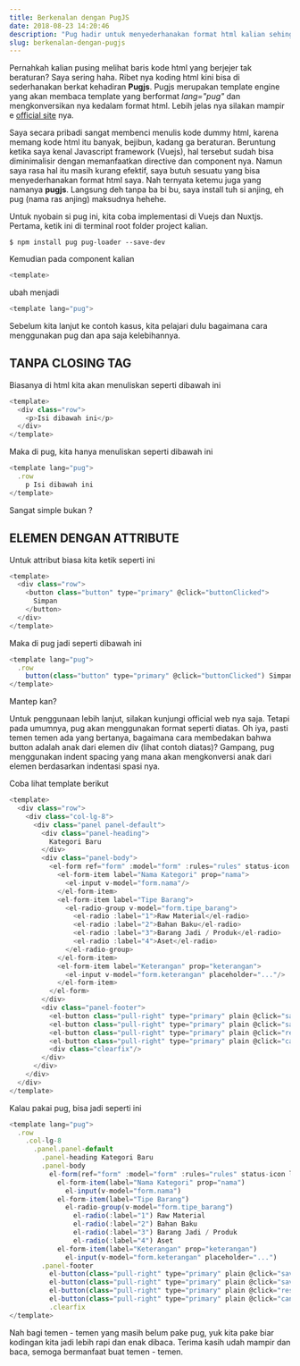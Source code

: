 ```yaml
---
title: Berkenalan dengan PugJS
date: 2018-08-23 14:20:46
description: "Pug hadir untuk menyederhanakan format html kalian sehingga kode html kalian bisa lebih mudah dan enak dibaca"
slug: berkenalan-dengan-pugjs
---
```


Pernahkah kalian pusing melihat baris kode html yang berjejer tak beraturan? Saya sering haha. Ribet nya koding html kini bisa di sederhanakan berkat kehadiran **Pugjs**. Pugjs merupakan template engine yang akan membaca template yang berformat *lang="pug"* dan mengkonversikan nya kedalam format html. Lebih jelas nya silakan mampir e [official site](https://pugjs.org/api/getting-started.html) nya.

Saya secara pribadi sangat membenci menulis kode dummy html, karena memang kode html itu banyak, bejibun, kadang ga beraturan. Beruntung ketika saya kenal Javascript framework (Vuejs), hal tersebut sudah bisa diminimalisir dengan memanfaatkan directive dan component nya. Namun saya rasa hal itu masih kurang efektif, saya butuh sesuatu yang bisa menyederhanakan format html saya. Nah ternyata ketemu juga yang namanya **pugjs**. Langsung deh tanpa ba bi bu, saya install tuh si anjing, eh pug (nama ras anjing) maksudnya hehehe.

Untuk nyobain si pug ini, kita coba implementasi di Vuejs dan Nuxtjs. Pertama, ketik ini di terminal root folder project kalian.

```
$ npm install pug pug-loader --save-dev
```

Kemudian pada component kalian

```javascript
<template>
```

ubah menjadi

```javascript
<template lang="pug">
```

Sebelum kita lanjut ke contoh kasus, kita pelajari dulu bagaimana cara menggunakan pug dan apa saja kelebihannya.

## TANPA CLOSING TAG

Biasanya di html kita akan menuliskan seperti dibawah ini

```javascript
<template>
  <div class="row">
    <p>Isi dibawah ini</p>
  </div>
</template>
```

Maka di pug, kita hanya menuliskan seperti dibawah ini

```javascript
<template lang="pug">
  .row
    p Isi dibawah ini
</template>
```

Sangat simple bukan ?

## ELEMEN DENGAN ATTRIBUTE

Untuk attribut biasa kita ketik seperti ini

```javascript
<template>
  <div class="row">
    <button class="button" type="primary" @click="buttonClicked">
      Simpan
    </button>
  </div>
</template>
```

Maka di pug jadi seperti dibawah ini

```javascript
<template lang="pug">
  .row
    button(class="button" type="primary" @click="buttonClicked") Simpan
</template>
```

Mantep kan?

Untuk penggunaan lebih lanjut, silakan kunjungi official web nya saja. Tetapi pada umumnya, pug akan menggunakan format seperti diatas. Oh iya, pasti temen temen ada yang bertanya, bagaimana cara membedakan bahwa button adalah anak dari elemen div (lihat contoh diatas)? Gampang, pug menggunakan indent spacing yang mana akan mengkonversi anak dari elemen berdasarkan indentasi spasi nya.

Coba lihat template berikut

```javascript
<template>
  <div class="row">
    <div class="col-lg-8">
      <div class="panel panel-default">
        <div class="panel-heading">
          Kategori Baru
        </div>
        <div class="panel-body">
          <el-form ref="form" :model="form" :rules="rules" status-icon label-width="150px">
            <el-form-item label="Nama Kategori" prop="nama">
              <el-input v-model="form.nama"/>
            </el-form-item>
            <el-form-item label="Tipe Barang">
              <el-radio-group v-model="form.tipe_barang">
                <el-radio :label="1">Raw Material</el-radio>
                <el-radio :label="2">Bahan Baku</el-radio>
                <el-radio :label="3">Barang Jadi / Produk</el-radio>
                <el-radio :label="4">Aset</el-radio>
              </el-radio-group>
            </el-form-item>
            <el-form-item label="Keterangan" prop="keterangan">
              <el-input v-model="form.keterangan" placeholder="..."/>
            </el-form-item>
          </el-form>
        </div>
        <div class="panel-footer">
          <el-button class="pull-right" type="primary" plain @click="save('close')">Save & Close</el-button>
          <el-button class="pull-right" type="primary" plain @click="save('noClose')">Save</el-button>
          <el-button class="pull-right" type="primary" plain @click="reset">Reset</el-button>
          <el-button class="pull-right" type="primary" plain @click="cancel">Cancel</el-button>
          <div class="clearfix"/>
        </div>
      </div>
    </div>
  </div>
</template>
```

Kalau pakai pug, bisa jadi seperti ini

```javascript
<template lang="pug">
  .row
    .col-lg-8
      .panel.panel-default
        .panel-heading Kategori Baru
        .panel-body
          el-form(ref="form" :model="form" :rules="rules" status-icon label-width="150px")
            el-form-item(label="Nama Kategori" prop="nama")
              el-input(v-model="form.nama")
            el-form-item(label="Tipe Barang")
              el-radio-group(v-model="form.tipe_barang")
                el-radio(:label="1") Raw Material
                el-radio(:label="2") Bahan Baku
                el-radio(:label="3") Barang Jadi / Produk
                el-radio(:label="4") Aset
            el-form-item(label="Keterangan" prop="keterangan")
              el-input(v-model="form.keterangan" placeholder="...")
        .panel-footer
          el-button(class="pull-right" type="primary" plain @click="save('close')") Save & Close
          el-button(class="pull-right" type="primary" plain @click="save('noClose')") Save
          el-button(class="pull-right" type="primary" plain @click="reset") Reset
          el-button(class="pull-right" type="primary" plain @click="cancel") Cancel
          .clearfix
</template>
```

Nah bagi temen - temen yang masih belum pake pug, yuk kita pake biar kodingan kita jadi lebih rapi dan enak dibaca. Terima kasih udah mampir dan baca, semoga bermanfaat buat temen - temen.
